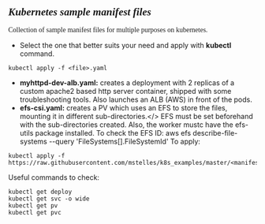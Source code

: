### <span style="font-family: times, serif; font-size:16pt; font-style:italic;"> Kubernetes sample manifest files

<span style="font-family: calibri, Garamond, 'Comic Sans MS' ;"> Collection of sample manifest files for multiple purposes on kubernetes.</span>

* Select the one that better suits your need and apply with <b>kubectl</b> command.
```
kubectl apply -f <file>.yaml
```
* <b>myhttpd-dev-alb.yaml:</b> creates a deployment with 2 replicas of a custom apache2 based http server container, shipped with some troubleshooting tools. Also launches an ALB (AWS) in front of the pods. </b>
* <b>efs-csi.yaml:</b> creates a PV which uses an EFS to store the files, mounting it in different sub-directories.</>
EFS must be set beforehand with the sub-directories created. Also, the worker mustc have the efs-utils package installed.
To check the EFS ID:
aws efs describe-file-systems --query 'FileSystems[].FileSystemId'
To apply:
```
kubectl apply -f https://raw.githubusercontent.com/mstelles/k8s_examples/master/<manifest>.yaml
```
Useful commands to check:
```
kubectl get deploy
kubectl get svc -o wide
kubectl get pv
kubectl get pvc
```
